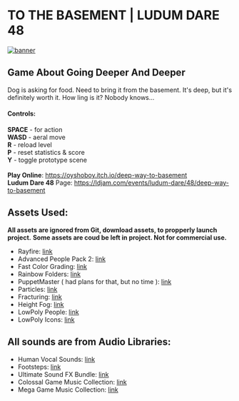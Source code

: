 # TO THE BASEMENT | LUDUM DARE 48
<a href="https://oyshoboy.itch.io/deep-way-to-basement">![banner](https://i.imgur.com/bZmWCDr.png)</a>

## Game About Going Deeper And Deeper
Dog is asking for food. Need to bring it from the basement. It's deep, but it's definitely worth it. How ling is it? Nobody knows...

#### <b>Controls:</b><br>
<b>SPACE</b> - for action<br>
<b>WASD</b> - aeral move<br>
<b>R</b> - reload level<br>
<b>P</b> - reset statistics & score<br>
<b>Y</b> - toggle prototype scene<br> 
<br>
<b>Play Online</b>: https://oyshoboy.itch.io/deep-way-to-basement <br>
<b>Ludum Dare 48</b> Page: https://ldjam.com/events/ludum-dare/48/deep-way-to-basement <br>

## Assets Used:
<b>All assets are ignored from Git, download assets, to propperly launch project.</b>
<b>Some assets are coud be left in project. Not for commercial use.</b>
- Rayfire: [link](https://assetstore.unity.com/packages/tools/game-toolkits/rayfire-for-unity-148690)
- Advanced People Pack 2: [link](https://assetstore.unity.com/packages/3d/characters/humanoids/humans/advanced-people-pack-2-170756)
- Fast Color Grading: [link](https://assetstore.unity.com/packages/vfx/shaders/fullscreen-camera-effects/fast-color-grading-mobile-urp-vr-ar-lwrp-135153)
- Rainbow Folders: [link](https://assetstore.unity.com/packages/tools/utilities/rainbow-folders-2-143526)
- PuppetMaster ( had plans for that, but no time ): [link](https://assetstore.unity.com/packages/tools/physics/puppetmaster-48977)
- Particles: [link](https://assetstore.unity.com/packages/vfx/particles/polygon-arsenal-109286)
- Fracturing: [link](https://assetstore.unity.com/packages/tools/fracturing-destruction-9411)
- Height Fog: [link](https://assetstore.unity.com/packages/vfx/shaders/fullscreen-camera-effects/atmospheric-height-fog-optimized-fog-for-consoles-mobile-and-vr-143825)
- LowPoly People: [link](https://assetstore.unity.com/packages/3d/characters/humanoids/low-poly-animated-people-156748)
- LowPoly Icons: [link](https://assetstore.unity.com/packages/2d/gui/icons/low-poly-icon-pack-183824)

## All sounds are from Audio Libraries:
- Human Vocal Sounds: [link](https://assetstore.unity.com/packages/audio/sound-fx/voices/human-vocal-sounds-154462)
- Footsteps: [link](https://assetstore.unity.com/packages/audio/sound-fx/foley/footsteps-sound-pack-165660)
- Ultimate Sound FX Bundle: [link](https://assetstore.unity.com/packages/audio/sound-fx/ultimate-sound-fx-bundle-151756)
- Colossal Game Music Collection: [link](https://assetstore.unity.com/packages/audio/music/orchestral/colossal-game-music-collection-88190)
- Mega Game Music Collection: [link](https://assetstore.unity.com/packages/audio/music/orchestral/mega-game-music-collection-54687)

